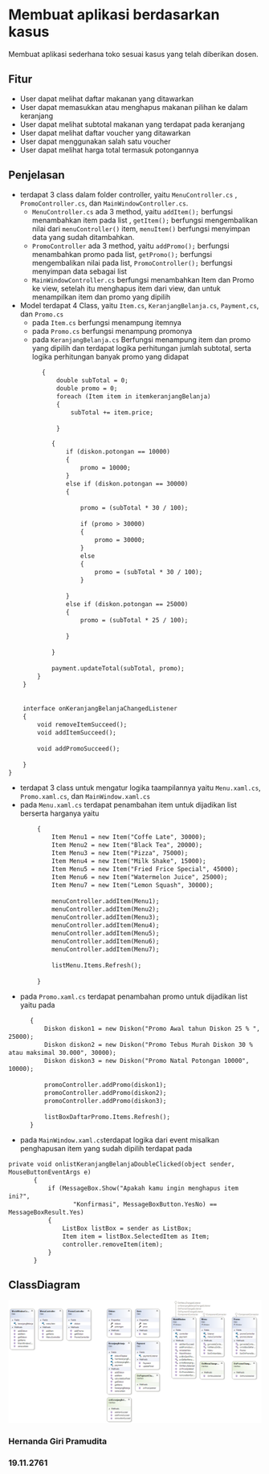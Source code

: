 ﻿# Membuat aplikasi berdasarkan kasus
Membuat aplikasi sederhana toko sesuai kasus yang telah diberikan dosen.

## Fitur
- User dapat melihat daftar makanan yang ditawarkan
- User dapat memasukkan atau menghapus makanan pilihan ke dalam keranjang
- User dapat melihat subtotal makanan yang terdapat pada keranjang
- User dapat melihat daftar voucher yang ditawarkan
- User dapat menggunakan salah satu voucher
- User dapat melihat harga total termasuk potongannya
## Penjelasan
- terdapat 3 class dalam folder controller, yaitu `MenuController.cs` , `PromoController.cs`, dan `MainWindowController.cs`.
	- `MenuController.cs` ada 3 method, yaitu `addItem();` berfungsi menambahkan item pada list , `getItem();` berfungsi mengembalikan nilai dari `menuController()` item, `menuItem()` berfungsi menyimpan data yang sudah ditambahkan.
  	- `PromoController`  ada 3 method, yaitu `addPromo();` berfungsi menambahkan promo pada list, `getPromo();` berfungsi mengembalikan nilai pada list, `PromoController();` berfungsi menyimpan data sebagai list 
  	- `MainWindowController.cs` berfungsi menambahkan Item dan Promo ke view, setelah itu menghapus item dari view, dan untuk menampilkan item dan promo yang dipilih
- Model terdapat 4 Class, yaitu `Item.cs`, `KeranjangBelanja.cs`, `Payment,cs`, dan `Promo.cs`
  - pada `Item.cs` berfungsi menampung itemnya
  - pada `Promo.cs` berfungsi menampung promonya
  - pada `KeranjangBelanja.cs` Berfungsi menampung item dan promo yang dipilih dan terdapat logika perhitungan jumlah subtotal, serta logika perhitungan banyak promo yang didapat
  ``` private void calculateSubTotal()
        {
            double subTotal = 0;
            double promo = 0;
            foreach (Item item in itemkeranjangBelanja)
            {
                subTotal += item.price;

            }
   ```

```  foreach (Diskon diskon in diskonDipakai)
            {
                if (diskon.potongan == 10000)
                {
                    promo = 10000;
                }
                else if (diskon.potongan == 30000)
                {

                    promo = (subTotal * 30 / 100);

                    if (promo > 30000)
                    {
                        promo = 30000;
                    }
                    else
                    {
                        promo = (subTotal * 30 / 100);
                    }

                }
                else if (diskon.potongan == 25000)
                {
                    promo = (subTotal * 25 / 100);

                }

            }
           
            payment.updateTotal(subTotal, promo);
        }
    }


    interface onKeranjangBelanjaChangedListener
    {
        void removeItemSucceed();
        void addItemSucceed();

        void addPromoSucceed();
        
    }
}
```

- terdapat 3 class untuk mengatur logika taampilannya yaitu `Menu.xaml.cs`, `Promo.xaml.cs`, dan `MainWindow.xaml.cs` 
 - pada `Menu.xaml.cs` terdapat penambahan item untuk dijadikan list berserta harganya yaitu 
``` private void generateContentMenu()
        {
            Item Menu1 = new Item("Coffe Late", 30000);
            Item Menu2 = new Item("Black Tea", 20000);
            Item Menu3 = new Item("Pizza", 75000);
            Item Menu4 = new Item("Milk Shake", 15000);
            Item Menu5 = new Item("Fried Frice Special", 45000);
            Item Menu6 = new Item("Watermelon Juice", 25000);
            Item Menu7 = new Item("Lemon Squash", 30000);

            menuController.addItem(Menu1);
            menuController.addItem(Menu2);
            menuController.addItem(Menu3);
            menuController.addItem(Menu4);
            menuController.addItem(Menu5);
            menuController.addItem(Menu6);
            menuController.addItem(Menu7);

            listMenu.Items.Refresh();

        }
```
  - pada `Promo.xaml.cs` terdapat penambahan promo untuk dijadikan list yaitu pada
  
  ```   private void generateContentPromo()
        {
            Diskon diskon1 = new Diskon("Promo Awal tahun Diskon 25 % ", 25000);
            Diskon diskon2 = new Diskon("Promo Tebus Murah Diskon 30 % atau maksimal 30.000", 30000);
            Diskon diskon3 = new Diskon("Promo Natal Potongan 10000", 10000);

            promoController.addPromo(diskon1);
            promoController.addPromo(diskon2);
            promoController.addPromo(diskon3);

            listBoxDaftarPromo.Items.Refresh();
        }
  ```
 - pada `MainWindow.xaml.cs`terdapat logika dari event misalkan penghapusan item yang sudah dipilih terdapat pada
 ```
 private void onlistKeranjangBelanjaDoubleClicked(object sender, MouseButtonEventArgs e)
        {
            if (MessageBox.Show("Apakah kamu ingin menghapus item ini?",
                   "Konfirmasi", MessageBoxButton.YesNo) == MessageBoxResult.Yes)
            {
                ListBox listBox = sender as ListBox;
                Item item = listBox.SelectedItem as Item;
                controller.removeItem(item);
            }
        }
 ```

## ClassDiagram
![Class Diagram](https://github.com/Hernanda2829/TokoGue/blob/master/ClassDiagram1.png)


### Hernanda Giri Pramudita
### 19.11.2761